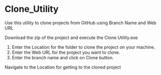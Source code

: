 # Clone_Utility
Use this utility to clone projects from GitHub using Branch Name and Web URL

Download the zip of the project and execute the Clone Utility.exe
1. Enter the Location for the folder to clone the project on your machine. 
2. Enter the Web URL for the project you want to clone.
3. Enter the branch name and click on Clone button.

Navigate to the Location for getting to the cloned project

